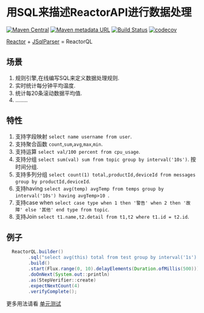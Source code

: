 # 用SQL来描述ReactorAPI进行数据处理

[![Maven Central](https://img.shields.io/maven-central/v/org.jetlinks/reactor-ql.svg)](http://search.maven.org/#search%7Cga%7C1%7Creactor-ql)
[![Maven metadata URL](https://img.shields.io/maven-metadata/v/https/oss.sonatype.org/content/repositories/snapshots/org/jetlinks/reactor-ql/maven-metadata.xml.svg)](https://oss.sonatype.org/content/repositories/snapshots/org/jetlinks/reactor-ql)
[![Build Status](https://travis-ci.com/jetlinks/reactor-ql.svg?branch=master)](https://travis-ci.com/jetlinks/reactor-ql)
[![codecov](https://codecov.io/gh/jetlinks/reactor-ql/branch/master/graph/badge.svg)](https://codecov.io/gh/jetlinks/reactor-ql)

[Reactor](https://github.com/reactor) + [JSqlParser](https://github.com/JSQLParser/JSqlParser) = ReactorQL

## 场景

1. 规则引擎,在线编写SQL来定义数据处理规则.
2. 实时统计每分钟平均温度.
3. 统计每20条滚动数据平均值.
4. ........

## 特性

1. 支持字段映射 `select name username from user`.
2. 支持聚合函数 `count`,`sum`,`avg`,`max`,`min`.
3. 支持运算 `select val/100 percent from cpu_usage`.
4. 支持分组 `select sum(val) sum from topic group by interval('10s')`. 按时间分组.
5. 支持多列分组 `select count(1) total,productId,deviceId from messages group by productId,deviceId`.
6. 支持having `select avg(temp) avgTemp from temps group by interval('10s') having avgTemp>10 `.
7. 支持case when `select case type when 1 then '警告' when 2 then '故障' else '其他' end type from topic`.
8. 支持Join `select t1.name,t2.detail from t1,t2 where t1.id = t2.id`.

## 例子

```java
  ReactorQL.builder()
        .sql("select avg(this) total from test group by interval('1s') having total > 2") //按每秒分组,并计算流中数据平均值,如果平均值大于2则下游收到数据.
        .build()
        .start(Flux.range(0, 10).delayElements(Duration.ofMillis(500)))
        .doOnNext(System.out::println)
        .as(StepVerifier::create)
        .expectNextCount(4)
        .verifyComplete();
```

更多用法请看 [单元测试](https://github.com/jetlinks/reactor-ql/blob/master/src/test/java/org/jetlinks/reactor/ql/ReactorQLTest.java)